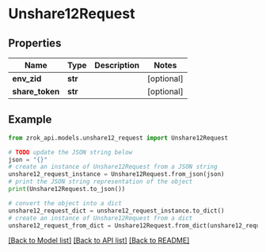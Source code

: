 # Unshare12Request


## Properties

Name | Type | Description | Notes
------------ | ------------- | ------------- | -------------
**env_zid** | **str** |  | [optional] 
**share_token** | **str** |  | [optional] 

## Example

```python
from zrok_api.models.unshare12_request import Unshare12Request

# TODO update the JSON string below
json = "{}"
# create an instance of Unshare12Request from a JSON string
unshare12_request_instance = Unshare12Request.from_json(json)
# print the JSON string representation of the object
print(Unshare12Request.to_json())

# convert the object into a dict
unshare12_request_dict = unshare12_request_instance.to_dict()
# create an instance of Unshare12Request from a dict
unshare12_request_from_dict = Unshare12Request.from_dict(unshare12_request_dict)
```
[[Back to Model list]](../README.md#documentation-for-models) [[Back to API list]](../README.md#documentation-for-api-endpoints) [[Back to README]](../README.md)


